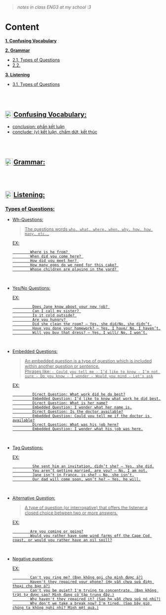 > *notes in class ENG3 at my school :3*

# Content

**[1. Confusing Vocabulary](#heading--1)**

**[2. Grammar](#heading--2)**

  * [2.1. Types of Questions](#heading--2-1)
  * [2.2. ](#heading--2-2)

**[3. Listening](#heading--3)**
  
  * [3.1. Types of Questions](#heading--3-1)

<br><br>

<div id="heading--1"/>
  
<a href=#content>
  <img align="left" alt="Quynh's Facebook" width="24px" src="https://img.icons8.com/material-outlined/24/fa314a/content.png" />

## Confusing Vocabulary: 
- conclusion: phần kết luận 
- conclude: (v) kết luận, chấm dứt, kết thúc
  
  
<br> <br>

<div id="heading--2"/>
  
<a href=#content>
  <img align="left" alt="Quynh's Facebook" width="24px" src="https://img.icons8.com/material-outlined/24/fa314a/content.png" />

## Grammar:
 
<br> <br>

<div id="heading--3"/>
  
<a href=#content>
  <img align="left" alt="Quynh's Facebook" width="24px" src="https://img.icons8.com/material-outlined/24/fa314a/content.png" />

## Listening: 
 
 <div id="heading--3-1"/>
 
 ### Types of Questions:
 
 - Wh-Questions: 
 
     > The questions words `who, what, where, when, why, how, how many, etc.,`
 
   EX:

               Where is he from? 
               When did you come here? 
               How did you meet her? 
               How many eggs do we need for this cake? 
               Whose children are playing in the yard? 
 
<br>

- Yes/No Questions:
 
  EX:
 
               Does Jane know about your new job? 
               Can I call my sister? 
               Is it cold outside? 
               Are you hungry? 
               Did she clean the room? – Yes, she did/No, she didn’t.
               Have you done your homework? – Yes, I have/ No, I haven’t.
               Will you buy that dress? – Yes, I will/ No, I won’t.
 
 <br>
 
- Embedded Questions:
 
     > An embedded question is a type of question which is included within another question or sentence. 
     > <br> Phrases like:
          `- Could you tell me
          - I’d like to know
          - I’m not sure
          - Do you know
          - I wonder
          - Would you mind
          - Let’s ask`
 
   EX:
        

               Direct Question: What work did he do best?
               Embedded Question: I’d like to know what work he did best.
               Direct Question: What is her name?
               Embedded Question: I wonder what her name is.
               Direct Question: Is the doctor available?
               Embedded Question: Could you tell me if the doctor is available?
               Direct Question: What was his job here?
               Embedded Question: I wonder what his job was here.
 
 <br>
 
- Tag Questions:
 
  EX:
  
               She sent him an invitation, didn’t she? – Yes, she did.
               You aren’t getting married, are you? – No, I am not.
               Jane isn’t in France, is she? – No, she isn’t.
               Our dad will come soon, won’t he? – Yes, he will.
 
  <br>
 
 - Alternative Question:
 
    > A type of question (or interrogative) that offers the listener a closed choice between two or more answers.

    EX:

               Are you coming or going?
               Would you rather have some wind farms off the Cape Cod coast, or would you rather have an oil spill?
  
 
 <br>
 
 - Negative questions:
 
    EX:

               Can't you ring me? (Bạn không gọi cho mình được á?)
               Haven't they repaired your phone? (Họ vẫn chưa sửa điện thoại cho bạn á?)
               Can't you be quiet? I'm trying to concentrate. (Bạn không trật tự được sao? Mình đang cố tập trung đấy.)
               Why haven't they repaired it? (Sao họ vẫn chưa sửa nó nhỉ?)
               Why don't we take a break now? I'm tired. (Sao bây giờ chúng ta không nghỉ nhỉ? Mình mệt quá.)
 
